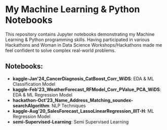 # My Machine Learning & Python Notebooks
This repository contains Jupyter notebooks demonstrating my Machine Learning & Python programming skills.
Having participated in various Hackathons and Woman in Data Science Workshops/Hackathons made me feel confident to solve complex real-world problems.

## Notebooks:
- **kaggle-Jan'24_CancerDiagnosis_CatBoost_Corr_WiDS**: EDA & ML Classification Model
- **kaggle-Feb'23_WeatherForecast_RFModel_Corr_PValue_PCA_WiDS**: EDA & ML Regression Model
- **hackathon-Oct'23_Name_Address_Matching_soundex-searchAlgorithm**: NLP Techniques
- **kaggle-Aug'20_SalesForecast_LassoLinearRegression_IIIT-H**: ML Regression Model
- **semi-Supervised-Learning**: Semi Supervised Learning



